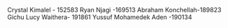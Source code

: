 Crystal Kimalel - 152583
Ryan Njagi       -169513
Abraham Konchellah-189823
Gichu Lucy Waithera- 191861
Yussuf Mohamedek Aden -190134